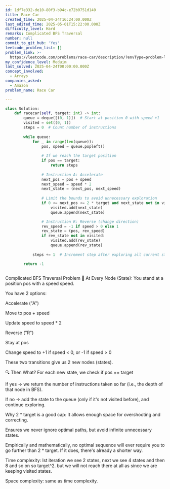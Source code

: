 ```yaml
---
id: 1df7e332-de10-80f3-b94c-e72b0751d140
title: Race Car
created_time: 2025-04-24T16:24:00.000Z
last_edited_time: 2025-05-01T15:22:00.000Z
difficulty_level: Hard
remarks: Complicated BFS Traversal
number: null
commit_to_git_hub: 'Yes'
leetcode_problem_list: []
problem_link: >-
  https://leetcode.com/problems/race-car/description/?envType=problem-list-v2&envId=7p5x763
my_confidence_level: Meduim
last_solved: 2025-04-24T00:00:00.000Z
concept_involved:
  - Arrays
companies_asked:
  - Amazon
problem_name: Race Car

---
```


```python
class Solution:
    def racecar(self, target: int) -> int:
        queue = deque([(0, 1)])  # Start at position 0 with speed +1
        visited = set((0, 1))
        steps = 0  # Count number of instructions
        
        while queue:
            for _ in range(len(queue)):
                pos, speed = queue.popleft()
                
                # If we reach the target position
                if pos == target:
                    return steps
                
                # Instruction A: Accelerate
                next_pos = pos + speed
                next_speed = speed * 2
                next_state = (next_pos, next_speed)
                
                # Limit the bounds to avoid unnecessary exploration
                if 0 <= next_pos <= 2 * target and next_state not in visited:
                    visited.add(next_state)
                    queue.append(next_state)

                # Instruction R: Reverse (change direction)
                rev_speed = -1 if speed > 0 else 1
                rev_state = (pos, rev_speed)
                if rev_state not in visited:
                    visited.add(rev_state)
                    queue.append(rev_state)
            
            steps += 1  # Increment step after exploring all current states

        return -1
        
```

Complicated BFS Traversal Problem
🔄 At Every Node (State):
You stand at a position pos with a speed speed.

You have 2 options:

Accelerate ("A")

Move to pos + speed

Update speed to speed \* 2

Reverse ("R")

Stay at pos

Change speed to +1 if speed < 0, or -1 if speed > 0

These two transitions give us 2 new nodes (states).

🔍 Then What?
For each new state, we check if pos == target

If yes → we return the number of instructions taken so far (i.e., the depth of that node in BFS).

If no → add the state to the queue (only if it's not visited before), and continue exploring.

Why 2 \* target is a good cap:
It allows enough space for overshooting and correcting.

Ensures we never ignore optimal paths, but avoid infinite unnecessary states.

Empirically and mathematically, no optimal sequence will ever require you to go further than 2 \* target. If it does, there's already a shorter way.

Time complexity: Ist iteration we see 2 states, next we see 4 states and then 8 and so on so target^2. but we will not reach there at all as since we are keeping visited states.

Space complexity: same as time complexity.
